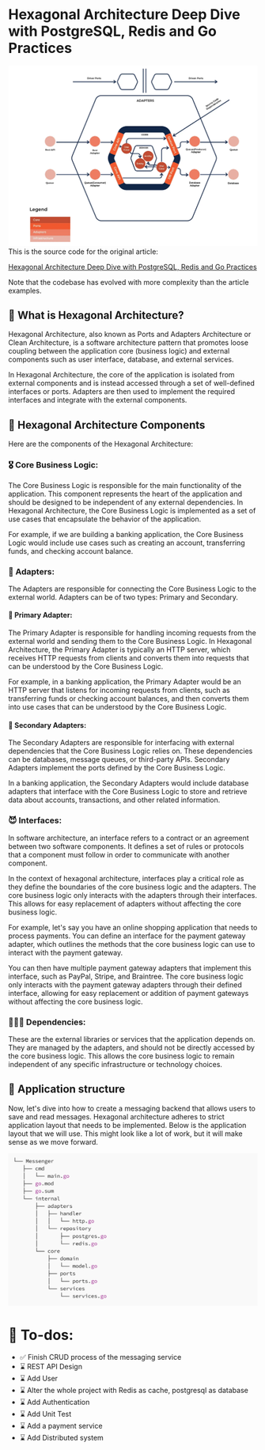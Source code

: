 # Hexagonal Architecture Deep Dive with PostgreSQL, Redis and Go Practices

![](images/arch.webp)
This is the source code for the original article:

[Hexagonal Architecture Deep Dive with PostgreSQL, Redis and Go Practices](https://medium.com/towardsdev/hexagonal-architecture-deep-dive-with-postgresql-redis-and-go-practices-4b051f940e93)

Note that the codebase has evolved with more complexity than the article examples.

## 🏡 What is Hexagonal Architecture?

Hexagonal Architecture, also known as Ports and Adapters Architecture or Clean Architecture, is a software architecture pattern that promotes loose coupling between the application core (business logic) and external components such as user interface, database, and external services.

In Hexagonal Architecture, the core of the application is isolated from external components and is instead accessed through a set of well-defined interfaces or ports. Adapters are then used to implement the required interfaces and integrate with the external components.

## 🔮 Hexagonal Architecture Components

Here are the components of the Hexagonal Architecture:

### 🎖 Core Business Logic:

The Core Business Logic is responsible for the main functionality of the application. This component represents the heart of the application and should be designed to be independent of any external dependencies. In Hexagonal Architecture, the Core Business Logic is implemented as a set of use cases that encapsulate the behavior of the application.

For example, if we are building a banking application, the Core Business Logic would include use cases such as creating an account, transferring funds, and checking account balance.

### 👯 Adapters:

The Adapters are responsible for connecting the Core Business Logic to the external world. Adapters can be of two types: Primary and Secondary.

#### 🕺 Primary Adapter:

The Primary Adapter is responsible for handling incoming requests from the external world and sending them to the Core Business Logic. In Hexagonal Architecture, the Primary Adapter is typically an HTTP server, which receives HTTP requests from clients and converts them into requests that can be understood by the Core Business Logic.

For example, in a banking application, the Primary Adapter would be an HTTP server that listens for incoming requests from clients, such as transferring funds or checking account balances, and then converts them into use cases that can be understood by the Core Business Logic.

#### 🥁 Secondary Adapters:

The Secondary Adapters are responsible for interfacing with external dependencies that the Core Business Logic relies on. These dependencies can be databases, message queues, or third-party APIs. Secondary Adapters implement the ports defined by the Core Business Logic.

In a banking application, the Secondary Adapters would include database adapters that interface with the Core Business Logic to store and retrieve data about accounts, transactions, and other related information.

### 😈 Interfaces:

In software architecture, an interface refers to a contract or an agreement between two software components. It defines a set of rules or protocols that a component must follow in order to communicate with another component.

In the context of hexagonal architecture, interfaces play a critical role as they define the boundaries of the core business logic and the adapters. The core business logic only interacts with the adapters through their interfaces. This allows for easy replacement of adapters without affecting the core business logic.

For example, let's say you have an online shopping application that needs to process payments. You can define an interface for the payment gateway adapter, which outlines the methods that the core business logic can use to interact with the payment gateway.

You can then have multiple payment gateway adapters that implement this interface, such as PayPal, Stripe, and Braintree. The core business logic only interacts with the payment gateway adapters through their defined interface, allowing for easy replacement or addition of payment gateways without affecting the core business logic.

### 👨‍👦‍👦 Dependencies:

These are the external libraries or services that the application depends on. They are managed by the adapters, and should not be directly accessed by the core business logic. This allows the core business logic to remain independent of any specific infrastructure or technology choices.

## 🤡 Application structure

Now, let's dive into how to create a messaging backend that allows users to save and read messages. Hexagonal architecture adheres to strict application layout that needs to be implemented. Below is the application layout that we will use. This might look like a lot of work, but it will make sense as we move forward.

![](images/structure.png)

# 👺 To-dos:

- ✅ Finish CRUD process of the messaging service
- ⌛️ REST API Design
- ⌛️ Add User
- ⌛️ Alter the whole project with Redis as cache, postgresql as database
- ⌛️ Add Authentication
- ⌛️ Add Unit Test
- ⌛️ Add a payment service
- ⌛️ Add Distributed system
